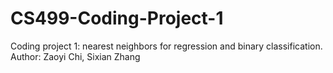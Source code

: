 # CS499-Coding-Project-1
Coding project 1: nearest neighbors for regression and binary classification.
Author: Zaoyi Chi, Sixian Zhang